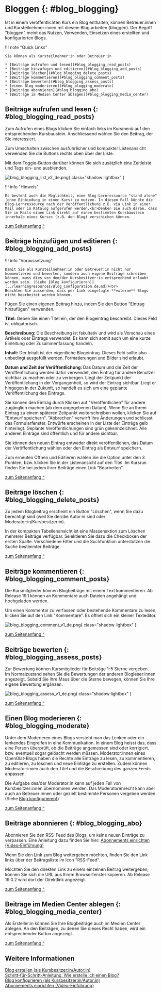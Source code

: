 # Bloggen {: #blog_blogging}

Ist in einem veröffentlichten Kurs ein Blog enthalten, können Betreuer:innen und Kursteilnehmer:innen mit diesem Blog arbeiten (bloggen). Der Begriff "bloggen" meint das Nutzen, Verwenden, Einsetzen eines erstellten und konfigurierten Blogs.

!!! note "Quick Links"

    Sie können als Kursteilnehmer:in oder Betreuer:in 

    * [Beiträge aufrufen und lesen](#blog_blogging_read_posts)
    * [Beiträge hinzufügen und editieren](#blog_blogging_add_posts)
    * [Beiträge löschen](#blog_blogging_delete_posts)
    * [Beiträge kommentieren](#blog_blogging_comment_posts)
    * [Beiträge bewerten](#blog_blogging_assess_posts)
    * [einen Blog moderieren](#blog_blogging_moderate)
    * [Beiträge abonnieren](#blog_blogging_abo)
    * [Beiträge im Medien Center ablegen](#blog_blogging_media_center)



## Beiträge aufrufen und lesen {: #blog_blogging_read_posts}

Zum Aufrufen eines Blogs klicken Sie einfach links im Kursmenü auf den entsprechenden Kursbaustein. Anschliessend wählen Sie den Beitrag, der Sie interessiert.

Zum Umschalten zwischen ausführlicher und kompakter Listenansicht verwenden Sie die Buttons rechts oben über der Liste.

Mit dem Toggle-Button darüber können Sie sich zusätzlich eine Zeitleiste und Tags ein- und ausblenden.

![blog_blogging_list_v2_de.png](assets/blog_blogging_list_v2_de.png){ class="shadow lightbox" }

!!! info "Hinweis"

    Es besteht auch die Möglichkeit, eine Blog-Lernressource "stand alone" (ohne Einbindung in einen Kurs) zu nutzen. In diesem Fall könnte die Blog-Lernressource nach der Veröffentlichung z.B. via Link in einer Mail oder im Katalog aufgerufen werden.<br>Denken Sie auch daran, dass Sie in Mails einen Link direkt auf einen bestimmten Kursbaustein innerhalb eines Kurses (z.B. den Blog) verschicken können.    

[zum Seitenanfang ^](#blog_blogging)



## Beiträge hinzufügen und editieren {: #blog_blogging_add_posts}

!!! info "Voraussetzung"

    Damit Sie als Kursteilnehmer:in oder Betreuer:in nicht nur kommentieren und bewerten, sondern auch eigene Beiträge schreiben können, muss dies von dem/der Kursbesitzer:in entsprechend erlaubt worden sein. (Siehe [Blog konfigurieren)](../learningresources/Blog_Configuration.de.md))<br>
    Beachten Sie ausserdem, dass per Link eingefügte **externe** Blogs nicht bearbeitet werden können.

Fügen Sie einen eigenen Beitrag hinzu, indem Sie den Button "Eintrag hinzufügen" verwenden.<br>


**Titel:** Geben Sie einen Titel ein, der den Blogeintrag beschreibt. Dieses Feld ist obligatorisch.

**Beschreibung:** Die Beschreibung ist fakultativ und wird als Vorschau eines Artikels oder Eintrags verwendet. Es kann sich somit auch um eine kurze Einleitung oder Zusammenfassung handeln.

**Inhalt:** Der Inhalt ist der eigentliche Blogeintrag. Dieses Feld sollte also unbedingt ausgefüllt werden. Formatierungen und Bilder sind erlaubt.

**Datum und Zeit der Veröffentlichung:** Das Datum und die Zeit der Veröffentlichung werden dafür verwendet, den Eintrag für andere Benutzer sichtbar zu machen oder zu verbergen. Liegt der Zeitpunkt der Veröffentlichung in der Vergangenheit, so wird der Eintrag sichtbar. Liegt er hingegen in der Zukunft, so handelt es sich um eine geplante Veröffentlichung des Eintrags.

Sie können den Eintrag durch Klicken auf "Veröffentlichen" für andere zugänglich machen (ab dem angegebenen Datum). Wenn Sie an Ihrem Eintrag zu einem späteren Zeitpunkt weiterschreiben wollen, klicken Sie auf "Entwurf speichern". "Abbrechen" verwirft Ihre Änderungen und schliesst das Formularfenster. Entwürfe erscheinen in der Liste der Einträge gelb hinterlegt. Geplante Veröffentlichungen sind grün gekennzeichnet. Alle anderen Einträge sind öffentlich und für andere sichtbar.

Sie können den neuen Eintrag entweder direkt veröffentlichen, das Datum der Veröffentlichung wählen oder den Eintrag als Entwurf speichern.

Zum erneuten Öffnen und Editieren wählen Sie die Option unter den 3 Punkten, bzw. klicken Sie in der Listenansicht auf den Titel. Im Kursrun finden Sie bei jedem Ihrer Beiträge einen Link "Bearbeiten".

[zum Seitenanfang ^](#blog_blogging)


## Beiträge löschen {: #blog_blogging_delete_posts}

Zu jedem Blogbeitrag erscheint ein Button "Löschen", wenn Sie dazu berechtigt sind (weil Sie der/die Autor:in sind oder Moderator:in/Kursbesitzer:in).

In der kompakten Tabellenansicht ist eine Massenaktion zum Löschen mehrerer Beiträge verfügbar. Selektieren Sie dazu die Checkboxen der ersten Spalte. Verschiedene Filter und die Suchfunktion unterstützen die Suche bestimmter Beiträge.

[zum Seitenanfang ^](#blog_blogging)


## Beiträge kommentieren {: #blog_blogging_comment_posts}

Die Kursmitglieder können Blogbeiträge mit einem Text kommentieren. Ab Release 19.1 können an Kommentare auch Dateien angehängt und hochgeladen werden.

Um einen Kommentar zu verfassen oder bestehende Kommentare zu lesen, klicken Sie auf den Link "Kommentare". Es öffnet sich ein kleiner Texteditor. 

![blog_blogging_comment_v1_de.png](assets/blog_blogging_comment_v1_de.png){ class="shadow lightbox" }

[zum Seitenanfang ^](#blog_blogging)


## Beiträge bewerten {: #blog_blogging_assess_posts}

Zur Bewertung können Kursmitglieder für Beiträge 1-5 Sterne vergeben. <br>
Im Normalzustand sehen Sie die Bewertungen der anderen Blogleser:innen angezeigt. Sobald Sie Ihre Maus über die Sterne bewegen, können Sie Ihre eigene Bewertung ergänzen. 

![blog_blogging_assess_v1_de.png](assets/blog_blogging_assess_v1_de.png){ class="shadow lightbox" }

[zum Seitenanfang ^](#blog_blogging)


## Einen Blog moderieren {: #blog_blogging_moderate}

Unter dem Moderieren eines Blogs versteht man das Lenken oder ein lenkendes Eingreifen in eine Kommunikation. In einem Blog heisst das, dass eine Person überprüft, ob die Beiträge angemessen sind oder korrigiert, bzw. eventuell sogar gelöscht werden müssen. Moderator:innen eines OpenOlat-Blogs haben die Rechte alle Einträge zu lesen, zu kommentieren, zu editieren, zu löschen und neue Einträge zu erstellen. Zudem können Moderator:innen auch den Titel und die Beschreibung des ganzen Feeds anpassen.

Die Aufgabe des/der Moderator:in kann auf jeden Fall von Kursbesitzer:innen übernommen werden. Das Moderatorenrecht kann aber auch an Betreuer:innen oder gezielt bestimmte Personen vergeben werden. (Siehe [Blog konfigurieren)](../learningresources/Blog_Configuration.de.md))

[zum Seitenanfang ^](#blog_blogging)


## Beiträge abonnieren {: #blog_blogging_abo}

Abonnieren Sie den RSS-Feed des Blogs, um keine neuen Einträge zu verpassen. Eine Anleitung dazu finden Sie hier: [Abonnements einrichten (Video-Einführung)](https://www.youtube.com/embed/h9gOqt7TR7Q)

Wenn Sie den Link zum Blog weitergeben möchten, finden Sie den Link links über der Beitragsliste im Icon "RSS-Feed".

Möchten Sie den direkten Link zu einem einzelnen Beitrag weitergeben, können Sie sich die URL aus Ihrem Browserfenster kopieren. Ab Release 19.0.2 wird dort der Direktlink angezeigt. 

[zum Seitenanfang ^](#blog_blogging)


## Beiträge im Medien Center ablegen {: #blog_blogging_media_center}

Als Ersteller:in können Sie Ihre Blogbeiträge auch im Medien Center ablegen. An den Beiträgen, zu denen Sie dieses Recht haben, wird ein entsprechender Button angezeigt.

[zum Seitenanfang ^](#blog_blogging)


## Weitere Informationen

[Blog erstellen (als Kursbesitzer:in/Autor:in)](../learningresources/Blog_Create.de.md)<br>
[Schritt-für-Schritt-Anleitung: Wie erstelle ich einen Blog?](../../manual_how-to/blog/blog.de.md)<br>
[Blog konfigurieren (als Kursbesitzer:in/Autor:in)](../learningresources/Blog_Configuration.de.md)<br>
[Abonnements einrichten (Video-Einführung)](https://www.youtube.com/embed/h9gOqt7TR7Q)<br>

